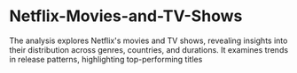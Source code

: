 # Netflix-Movies-and-TV-Shows
The analysis explores Netflix's movies and TV shows, revealing insights into their distribution across genres, countries, and durations. It examines trends in release patterns, highlighting top-performing titles
